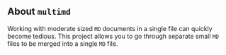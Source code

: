 About `multimd`
---------------

Working with moderate sized `MD` documents in a single file can quickly become tedious. This project allows you to go through separate small `MD` files to be merged into a single `MD` file.
